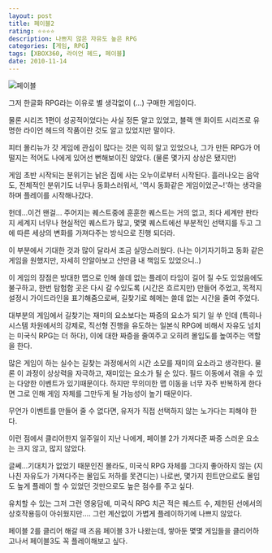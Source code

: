 ```yaml
---
layout: post
title: 페이블2
rating: ⭐️⭐️⭐️⭐️
description: 나쁘지 않은 자유도 높은 RPG
categories: [게임, RPG]
tags: [XBOX360, 라이언 헤드, 페이블]
date: 2010-11-14
---
```


![페이블](../../review/img/2010/fable2.jpg)

그저 한글화 RPG라는 이유로 별 생각없이 (...) 구매한 게임이다.

물론 시리즈 1편이 성공적이었다는 사실 정돈 알고 있었고, 블랙 앤 화이트 시리즈로 유명한 라이언 헤드의 작품이란 것도 알고 있었지만 말이다.

피터 몰리뉴가 갓 게임에 관심이 많다는 것은 익히 알고 있었으나, 그가 만든 RPG가 어떨지는 적어도 나에게 있어선 뻔해보이진 않았다. (물론 몇가지 상상은 됐지만)

게임 초반 시작되는 분위기는 낡은 집에 사는 오누이로부터 시작된다. 흘러나오는 음악도, 전체적인 분위기도 너무나 동화스러워서, '역시 동화같은 게임이었군~!'하는 생각을 하며 플레이를 시작해나갔다.

헌데...이건 왠걸... 주어지는 퀘스트중에 훈훈한 퀘스트는 거의 없고, 죄다 세계만 판타지 세계지 너무나 현실적인 퀘스트가 많고, 몇몇 퀘스트에선 부분적인 선택지를 두고 그에 따른 세상의 변화를 가져다주는 방식으로 진행 되더라.

이 부분에서 기대한 것과 많이 달라서 조금 실망스러웠다. (나는 아기자기하고 동화 같은 게임을 원했지만, 자세히 안알아보고 산만큼 내 책임도 있었으니..)

이 게임의 장점은 방대한 맵으로 인해 쓸데 없는 플레이 타임이 길어 질 수도 있었음에도 불구하고, 한번 탐험함 곳은 다시 갈 수있도록 (시간은 흐르지만) 만들어 주었고, 목적지 설정시 가이드라인을 표기해줌으로써, 길찾기로 헤메는 쓸데 없는 시간을 줄여 주었다.

대부분의 게임에서 길찾기는 재미의 요소보다는 짜증의 요소가 되기 일 쑤 인데 (특히나 시스템 차원에서의 강제로, 직선형 진행을 유도하는 일본식 RPG에 비해서 자유도 넘치는 미국식 RPG는 더 하다), 이에 대한 짜증을 줄여주고 오히려 몰입도를 높여주는 역할을 한다.

많은 게임이 하는 실수는 길찾는 과정에서의 시간 소모를 재미의 요소라고 생각한다. 물론 이 과정이 상상력을 자극하고, 재미있는 요소가 될 순 있다. 필드 이동에서 겪을 수 있는 다양한 이벤트가 있기때문이다. 하지만 무의미한 맵 이동을 너무 자주 반복하게 한다면 그로 인해 게임 자체를 그만두게 될 가능성이 높기 때문이다.

무언가 이벤트를 만들어 줄 수 없다면, 유저가 직접 선택하지 않는 노가다는 피해야 한다.

이런 점에서 클리어한지 일주일이 지난 나에게, 페이블 2가 가져다준 짜증 스러운 요소는 크지 않고, 많지 않았다.

글쎄...기대치가 없었기 때문인진 몰라도, 미국식 RPG 자체를 그다지 좋아하지 않는 (지나친 자유도가 가져다주는 몰입도 저하를 못견디는) 나로썬, 몇가지 힌트만으로도 몰입도 높게 플레이 할 수 있었던 것만으로도 높은 점수를 주고 싶다.

유치할 수 있는 그저 그런 영웅담에, 미국식 RPG 치곤 적은 퀘스트 수, 제한된 선에서의 상호작용등이 아쉬웠지만.... 그런 계산없이 가볍게 플레이하기에 나쁘지 않았다.

페이블 2를 클리어 해갈 때 즈음 페이블 3가 나왔는데, 쌓아둔 몇몇 게임들을 클리어하고나서 페이블3도 꼭 플레이해보고 싶다.

